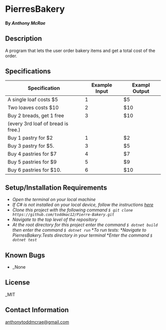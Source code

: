 # PierresBakery

####

#### By _Anthony McRae_

## Description

A program that lets the user order bakery items and get a total cost of the order.

## Specifications

| Specification                            | Example Input     | Exampl Output |
| ---------------------------------------- | ----------------- |---------------|
| A single loaf costs $5                   |    1              |      $5       |
| Two loaves costs $10                     |    2              |      $10      |
| Buy 2 breads, get 1 free                 |    3              |      $10      |
| (every 3rd loaf of bread is free.)       |                   |               ||                                          |                   |               |
| Buy 1 pastry for $2                      |    1              |      $2       |
| Buy 3 pastry for $5.                     |    3              |      $5       |
| Buy 4 pastries for $7                    |    4              |      $7       |
| Buy 5 pastries for $9                    |    5              |      $9       |
| Buy 6 pastries for $10.                  |    6              |      $10      |


## Setup/Installation Requirements

* _Open the terminal on your local machine_
* _If C# is not installed on your local device, follow the instructions [here](https://www.learnhowtoprogram.com/c-and-net-part-time-c-and-react-track/getting-started-with-c/installing-c-and-net)_
* _Clone this project with the following command `$ git clone https://github.com/toddmac12/Pierre-Bakery.git`_
* _Navigate to the top level of the repository_
* _At the root directory for this project enter the command `$ dotnet build` then enter the command `$ dotnet run`_
*_To run tests:_
*_Navigate to PierresBakery.Tests directory in your terminal_
*_Enter the command `$ dotnet test`_

## Known Bugs

* _None


## License

_MIT


## Contact Information

anthonytoddmcrae@gmail.com

